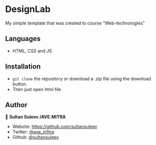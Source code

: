 
# DesignLab
My simple template that was created to course "Web-technologIes"

## Languages

- HTML, CSS and JS


## Installation

- `git clone` the repository or download a .zip file using the download button.
- Then just open html file

## Author

👤 **Sultan Suleev /AVE.MITRA**

* Website: https://github.com/sultansuleev
* Twitter: [@ave_m1tra](https://twitter.com/ave_m1tra)
* Github: [@sultansuleev](https://github.com/sultansuleev)
